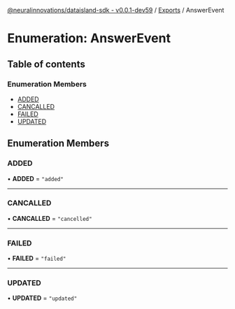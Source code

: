 [@neuralinnovations/dataisland-sdk - v0.0.1-dev59](../../README.md) / [Exports](../modules.md) / AnswerEvent

# Enumeration: AnswerEvent

## Table of contents

### Enumeration Members

- [ADDED](AnswerEvent.md#added)
- [CANCALLED](AnswerEvent.md#cancalled)
- [FAILED](AnswerEvent.md#failed)
- [UPDATED](AnswerEvent.md#updated)

## Enumeration Members

### ADDED

• **ADDED** = ``"added"``

___

### CANCALLED

• **CANCALLED** = ``"cancelled"``

___

### FAILED

• **FAILED** = ``"failed"``

___

### UPDATED

• **UPDATED** = ``"updated"``
